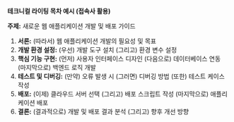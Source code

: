 
**테크니컬 라이팅 목차 예시 (접속사 활용)**

**주제:** 새로운 웹 애플리케이션 개발 및 배포 가이드

1. **서론:** (따라서) 웹 애플리케이션 개발의 필요성 및 목표
2. **개발 환경 설정:** (우선) 개발 도구 설치 (그리고) 환경 변수 설정
3. **핵심 기능 구현:** (먼저) 사용자 인터페이스 디자인 (다음으로) 데이터베이스 연동 (마지막으로) 백엔드 로직 개발
4. **테스트 및 디버깅:** (만약) 오류 발생 시 (그러면) 디버깅 방법 (또한) 테스트 케이스 작성
5. **배포:** (이제) 클라우드 서버 선택 (그리고) 배포 스크립트 작성 (마지막으로) 애플리케이션 배포
6. **결론:** (결과적으로) 개발 및 배포 결과 분석 (그리고) 향후 개선 방향